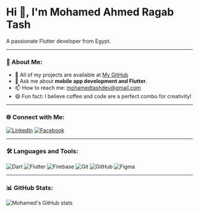 # Hi 👋, I'm Mohamed Ahmed Ragab Tash

A passionate Flutter developer from Egypt.

---

### 🌟 About Me:

- 🔗 All of my projects are available at [My GitHub](https://github.com/M-Tash)
- 💬 Ask me about **mobile app development and Flutter**.
- 📫 How to reach me: mohamedtashdev@gmail.com
- 😄 Fun fact: I believe coffee and code are a perfect combo for creativity!

---

### 🌐 Connect with Me:

[![LinkedIn](https://img.shields.io/badge/LinkedIn-0077B5?style=for-the-badge&logo=linkedin&logoColor=white)](https://www.linkedin.com/in/mohammed-tash-dev/)
[![Facebook](https://img.shields.io/badge/Facebook-1877F2?style=for-the-badge&logo=facebook&logoColor=white)](https://www.facebook.com/mohammed.tash.75/)

---

### 🛠️ Languages and Tools:

![Dart](https://img.shields.io/badge/Dart-0175C2?style=for-the-badge&logo=dart&logoColor=white)
![Flutter](https://img.shields.io/badge/Flutter-02569B?style=for-the-badge&logo=flutter&logoColor=white)
![Firebase](https://img.shields.io/badge/Firebase-FFCA28?style=for-the-badge&logo=firebase&logoColor=black)
![Git](https://img.shields.io/badge/Git-F05032?style=for-the-badge&logo=git&logoColor=white)
![GitHub](https://img.shields.io/badge/GitHub-181717?style=for-the-badge&logo=github&logoColor=white)
![Figma](https://img.shields.io/badge/Figma-F24E1E?style=for-the-badge&logo=figma&logoColor=white)

---

### 📊 GitHub Stats:

![Mohamed's GitHub stats](https://github-readme-stats.vercel.app/api?username=M-Tash&show_icons=true&theme=radical)
